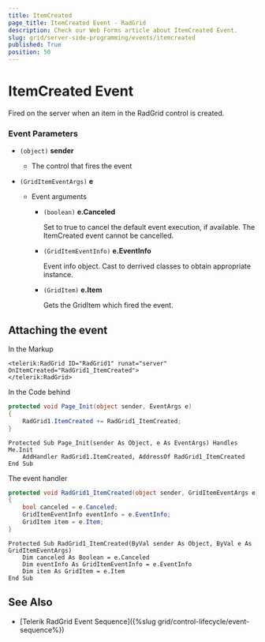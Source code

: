 ```yaml
---
title: ItemCreated
page_title: ItemCreated Event - RadGrid
description: Check our Web Forms article about ItemCreated Event.
slug: grid/server-side-programming/events/itemcreated
published: True
position: 50
---
```


# ItemCreated Event

Fired on the server when an item in the RadGrid control is created.

### Event Parameters

* `(object)` **sender**

    * The control that fires the event

* `(GridItemEventArgs)` **e**

    * Event arguments 

        * `(boolean)` **e.Canceled**
            
            Set to true to cancel the default event execution, if available. The ItemCreated event cannot be cancelled.

        * `(GridItemEventInfo)` **e.EventInfo**

            Event info object. Cast to derrived classes to obtain appropriate instance.

        * `(GridItem)` **e.Item**

            Gets the GridItem which fired the event.

## Attaching the event

In the Markup

````ASP.NET
<telerik:RadGrid ID="RadGrid1" runat="server" OnItemCreated="RadGrid1_ItemCreated">
</telerik:RadGrid>
````

In the Code behind

````C#
protected void Page_Init(object sender, EventArgs e)
{
    RadGrid1.ItemCreated += RadGrid1_ItemCreated;
}
````
````VB
Protected Sub Page_Init(sender As Object, e As EventArgs) Handles Me.Init
    AddHandler RadGrid1.ItemCreated, AddressOf RadGrid1_ItemCreated
End Sub
````

The event handler

````C#
protected void RadGrid1_ItemCreated(object sender, GridItemEventArgs e)
{
    bool canceled = e.Canceled;
    GridItemEventInfo eventInfo = e.EventInfo;
    GridItem item = e.Item;
}
````
````VB
Protected Sub RadGrid1_ItemCreated(ByVal sender As Object, ByVal e As GridItemEventArgs)
    Dim canceled As Boolean = e.Canceled
    Dim eventInfo As GridItemEventInfo = e.EventInfo
    Dim item As GridItem = e.Item
End Sub
````

## See Also

* [Telerik RadGrid Event Sequence]({%slug grid/control-lifecycle/event-sequence%})
    
